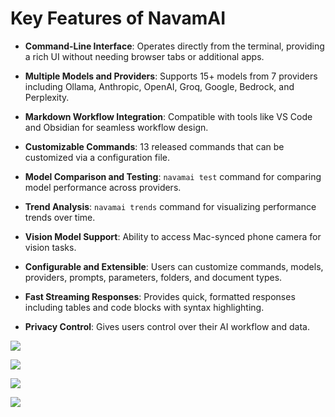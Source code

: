 # Key Features of NavamAI

- **Command-Line Interface**: Operates directly from the terminal, providing a rich UI without needing browser tabs or additional apps.

- **Multiple Models and Providers**: Supports 15+ models from 7 providers including Ollama, Anthropic, OpenAI, Groq, Google, Bedrock, and Perplexity.

- **Markdown Workflow Integration**: Compatible with tools like VS Code and Obsidian for seamless workflow design.

- **Customizable Commands**: 13 released commands that can be customized via a configuration file.

- **Model Comparison and Testing**: `navamai test` command for comparing model performance across providers.

- **Trend Analysis**: `navamai trends` command for visualizing performance trends over time.

- **Vision Model Support**: Ability to access Mac-synced phone camera for vision tasks.

- **Configurable and Extensible**: Users can customize commands, models, providers, prompts, parameters, folders, and document types.

- **Fast Streaming Responses**: Provides quick, formatted responses including tables and code blocks with syntax highlighting.

- **Privacy Control**: Gives users control over their AI workflow and data.

![](images/Seamles-Workflow.png)

![](images/Actionable-Intents.png)

![](images/Compare-Models.png)

![](images/Vision-Models-1.png)
